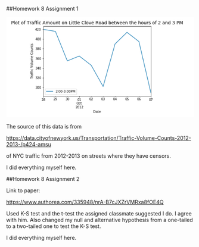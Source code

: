 ##Homework 8 Assignment 1

![Alt text](../HW8_pyk222/plot.png)

The source of this data is from 

https://data.cityofnewyork.us/Transportation/Traffic-Volume-Counts-2012-2013-/p424-amsu

of NYC traffic from 2012-2013 on streets where they have censors. 

I did everything myself here. 

##Homework 8 Assignment 2

Link to paper: 

https://www.authorea.com/335948/nrA-B7cJXZrVMRxa8fOE4Q

Used K-S test and the t-test the assigned classmate suggested I do. I agree with him.
Also changed my null and alternative hypothesis from a one-tailed to a two-tailed one to test the K-S test. 

I did everything myself here.


